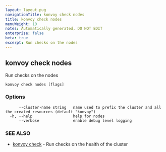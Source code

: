 ```yaml
---
layout: layout.pug
navigationTitle: konvoy check nodes
title: konvoy check nodes
menuWeight: 10
notes: Automatically generated, DO NOT EDIT
enterprise: false
beta: true
excerpt: Run checks on the nodes
---
```


## konvoy check nodes

Run checks on the nodes

```
konvoy check nodes [flags]
```

### Options

```
      --cluster-name string   name used to prefix the cluster and all the created resources (default "konvoy")
  -h, --help                  help for nodes
      --verbose               enable debug level logging
```

### SEE ALSO

* [konvoy check](../)	 - Run checks on the health of the cluster

